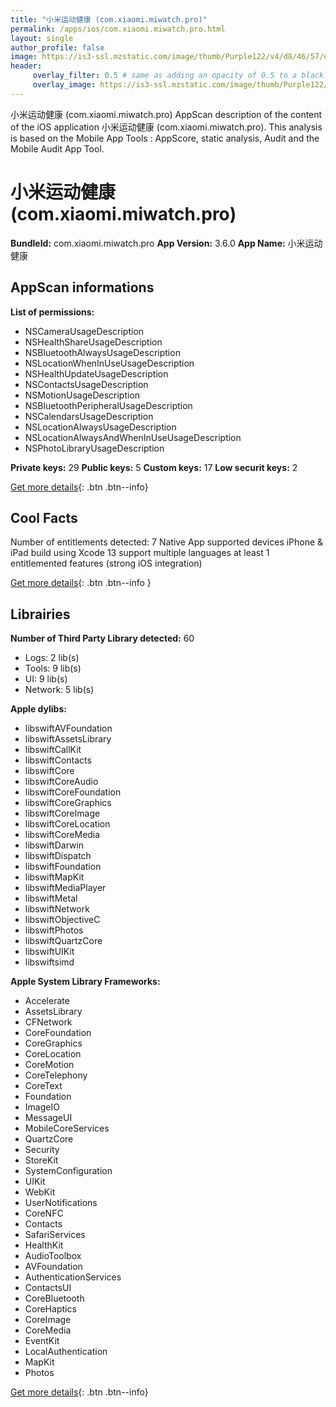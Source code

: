 ```yaml
---
title: "小米运动健康 (com.xiaomi.miwatch.pro)"
permalink: /apps/ios/com.xiaomi.miwatch.pro.html
layout: single
author_profile: false
image: https://is3-ssl.mzstatic.com/image/thumb/Purple122/v4/d8/46/57/d846579c-842f-b430-ebc4-b7dd720f17d2/AppIcon-0-0-1x_U007emarketing-0-0-0-7-0-0-sRGB-0-0-0-GLES2_U002c0-512MB-85-220-0-0.png/512x512bb.jpg
header: 
     overlay_filter: 0.5 # same as adding an opacity of 0.5 to a black background
     overlay_image: https://is3-ssl.mzstatic.com/image/thumb/Purple122/v4/d8/46/57/d846579c-842f-b430-ebc4-b7dd720f17d2/AppIcon-0-0-1x_U007emarketing-0-0-0-7-0-0-sRGB-0-0-0-GLES2_U002c0-512MB-85-220-0-0.png/512x512bb.jpg
---
```

小米运动健康 (com.xiaomi.miwatch.pro) AppScan description of the content of the iOS application 小米运动健康 (com.xiaomi.miwatch.pro). This analysis is based on the Mobile App Tools : AppScore, static analysis, Audit and the Mobile Audit App Tool.

# 小米运动健康 (com.xiaomi.miwatch.pro)

**BundleId:** com.xiaomi.miwatch.pro
**App Version:** 3.6.0
**App Name:** 小米运动健康


## AppScan informations 

**List of permissions:** 
- NSCameraUsageDescription
- NSHealthShareUsageDescription
- NSBluetoothAlwaysUsageDescription
- NSLocationWhenInUseUsageDescription
- NSHealthUpdateUsageDescription
- NSContactsUsageDescription
- NSMotionUsageDescription
- NSBluetoothPeripheralUsageDescription
- NSCalendarsUsageDescription
- NSLocationAlwaysUsageDescription
- NSLocationAlwaysAndWhenInUseUsageDescription
- NSPhotoLibraryUsageDescription
  
  
**Private keys:** 29
**Public keys:** 5
**Custom keys:** 17
**Low securit keys:** 2
  
[Get more details](/pricing.html){: .btn .btn--info}

## Cool Facts

Number of entitlements detected: 7
Native App
supported devices iPhone & iPad
build using Xcode 13
support multiple languages
at least 1 entitlemented features (strong iOS integration)
  
[Get more details](/pricing.html){: .btn .btn--info }

## Librairies 
**Number of Third Party Library detected:** 60
- Logs: 2 lib(s)
- Tools: 9 lib(s)
- UI: 9 lib(s)
- Network: 5 lib(s)


**Apple dylibs:**
- libswiftAVFoundation
- libswiftAssetsLibrary
- libswiftCallKit
- libswiftContacts
- libswiftCore
- libswiftCoreAudio
- libswiftCoreFoundation
- libswiftCoreGraphics
- libswiftCoreImage
- libswiftCoreLocation
- libswiftCoreMedia
- libswiftDarwin
- libswiftDispatch
- libswiftFoundation
- libswiftMapKit
- libswiftMediaPlayer
- libswiftMetal
- libswiftNetwork
- libswiftObjectiveC
- libswiftPhotos
- libswiftQuartzCore
- libswiftUIKit
- libswiftsimd


**Apple System Library Frameworks:**
- Accelerate
- AssetsLibrary
- CFNetwork
- CoreFoundation
- CoreGraphics
- CoreLocation
- CoreMotion
- CoreTelephony
- CoreText
- Foundation
- ImageIO
- MessageUI
- MobileCoreServices
- QuartzCore
- Security
- StoreKit
- SystemConfiguration
- UIKit
- WebKit
- UserNotifications
- CoreNFC
- Contacts
- SafariServices
- HealthKit
- AudioToolbox
- AVFoundation
- AuthenticationServices
- ContactsUI
- CoreBluetooth
- CoreHaptics
- CoreImage
- CoreMedia
- EventKit
- LocalAuthentication
- MapKit
- Photos


  
[Get more details](/pricing.html){: .btn .btn--info}

